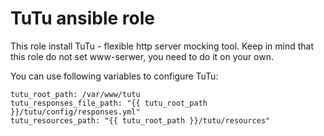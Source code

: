 # TuTu ansible role

This role install TuTu - flexible http server mocking tool.
Keep in mind that this role do not set www-serwer, you need to do it on your own.

You can use following variables to configure TuTu:
```
tutu_root_path: /var/www/tutu
tutu_responses_file_path: "{{ tutu_root_path }}/tutu/config/responses.yml"
tutu_resources_path: "{{ tutu_root_path }}/tutu/resources"
```
